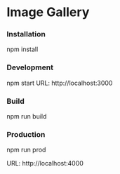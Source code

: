 # Image Gallery

### Installation
npm install

### Development
npm start
URL: http://localhost:3000

### Build
npm run build

### Production
npm run prod

URL: http://localhost:4000
